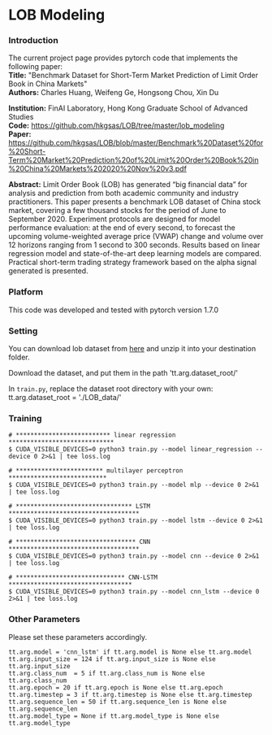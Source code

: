 # LOB Modeling

### Introduction

The current project page provides pytorch code that implements the following paper:   
**Title:**      "Benchmark Dataset for Short-Term Market Prediction of Limit Order Book in China Markets"    
**Authors:**     Charles Huang, Weifeng Ge, Hongsong Chou, Xin Du

**Institution:** FinAI Laboratory, Hong Kong Graduate School of Advanced Studies     
**Code:**        https://github.com/hkgsas/LOB/tree/master/lob_modeling  
**Paper:**       https://github.com/hkgsas/LOB/blob/master/Benchmark%20Dataset%20for%20Short-Term%20Market%20Prediction%20of%20Limit%20Order%20Book%20in%20China%20Markets%202020%20Nov%20v3.pdf

**Abstract:**
Limit Order Book (LOB) has generated “big financial data” for analysis and prediction from both academic community and industry practitioners.  This paper presents a benchmark LOB dataset of China stock market, covering a few thousand stocks for the period of June to September 2020.  Experiment protocols are designed for model performance evaluation: at the end of every second, to forecast the upcoming volume-weighted average price (VWAP) change and volume over 12 horizons ranging from 1 second to 300 seconds. Results based on linear regression model and state-of-the-art deep learning models are compared. Practical short-term trading strategy framework based on the alpha signal generated is presented. 

### Platform
This code was developed and tested with pytorch version 1.7.0

### Setting

You can download lob dataset from [here](https://github.com/hkgsas/LOB) and unzip it into your destination folder.
  



Download the dataset, and put them in the path 
'tt.arg.dataset_root/'

In ```train.py```, replace the dataset root directory with your own:
tt.arg.dataset_root = './LOB_data/'


### Training

```
# ************************** linear regression *****************************
$ CUDA_VISIBLE_DEVICES=0 python3 train.py --model linear_regression --device 0 2>&1 | tee loss.log

# ************************ multilayer perceptron ***************************
$ CUDA_VISIBLE_DEVICES=0 python3 train.py --model mlp --device 0 2>&1 | tee loss.log

# ******************************** LSTM ************************************
$ CUDA_VISIBLE_DEVICES=0 python3 train.py --model lstm --device 0 2>&1 | tee loss.log

# ********************************* CNN ************************************
$ CUDA_VISIBLE_DEVICES=0 python3 train.py --model cnn --device 0 2>&1 | tee loss.log

# ****************************** CNN-LSTM **********************************
$ CUDA_VISIBLE_DEVICES=0 python3 train.py --model cnn_lstm --device 0 2>&1 | tee loss.log

```

### Other Parameters
Please set these parameters accordingly.

    tt.arg.model = 'cnn_lstm' if tt.arg.model is None else tt.arg.model
    tt.arg.input_size = 124 if tt.arg.input_size is None else tt.arg.input_size
    tt.arg.class_num  = 5 if tt.arg.class_num is None else tt.arg.class_num 
    tt.arg.epoch = 20 if tt.arg.epoch is None else tt.arg.epoch    
    tt.arg.timestep = 3 if tt.arg.timestep is None else tt.arg.timestep
    tt.arg.sequence_len = 50 if tt.arg.sequence_len is None else tt.arg.sequence_len
    tt.arg.model_type = None if tt.arg.model_type is None else tt.arg.model_type
